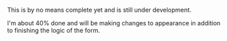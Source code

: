 This is by no means complete yet and is still under development.

I'm about 40% done and will be making changes to appearance in addition to finishing the logic of the form.

